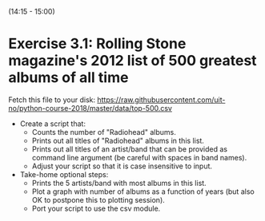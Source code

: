 (14:15 - 15:00)


# Exercise 3.1: Rolling Stone magazine's 2012 list of 500 greatest albums of all time

Fetch this file to your disk: https://raw.githubusercontent.com/uit-no/python-course-2018/master/data/top-500.csv

- Create a script that:
  - Counts the number of "Radiohead" albums.
  - Prints out all titles of "Radiohead" albums in this list.
  - Prints out all titles of an artist/band that can be provided
    as command line argument (be careful with spaces in band names).
  - Adjust your script so that it is case insensitive to input.
- Take-home optional steps:
  - Prints the 5 artists/band with most albums in this list.
  - Plot a graph with number of albums as a function of years
    (but also OK to postpone this to plotting session).
  - Port your script to use the csv module.
